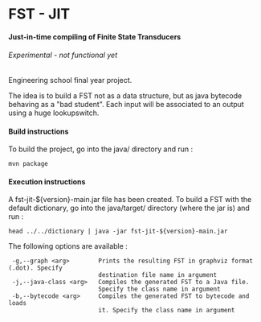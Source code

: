 # FST - JIT
#### Just-in-time compiling of Finite State Transducers
###### Experimental - not functional yet

Engineering school final year project.

The idea is to build a FST not as a data structure, but as java bytecode behaving as a "bad student". Each input will be
associated to an output using a huge lookupswitch.

#### Build instructions
To build the project, go into the java/ directory and run :
```
mvn package
```

#### Execution instructions
A fst-jit-${version}-main.jar file has been created.
To build a FST with the default dictionary, go into the java/target/ directory (where the jar is) and run :
```
head ../../dictionary | java -jar fst-jit-${version}-main.jar
```

The following options are available : 
```
 -g,--graph <arg>        Prints the resulting FST in graphviz format (.dot). Specify
                         destination file name in argument
 -j,--java-class <arg>   Compiles the generated FST to a Java file.
                         Specify the class name in argument
 -b,--bytecode <arg>     Compiles the generated FST to bytecode and loads
                         it. Specify the class name in argument
```

